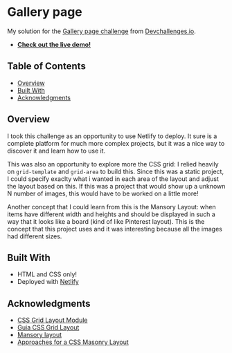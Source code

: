 # Gallery page

My solution for the [Gallery page challenge](https://devchallenges.io/challenges/gcbWLxG6wdennelX7b8I) from [Devchallenges.io](http://devchallenges.io).

- [**Check out the live demo!**](https://heuristic-ritchie-76eb9d.netlify.app/)

## Table of Contents

- [Overview](#overview)
- [Built With](#built-with)
- [Acknowledgments](#acknowledgments)

## Overview

I took this challenge as an opportunity to use Netlify to deploy. It sure is a complete platform for much more complex projects, but it was a nice way to discover it and learn how to use it.

This was also an opportunity to explore more the CSS grid: I relied heavily on `grid-template` and `grid-area` to build this. Since this was a static project, I could specify exaclty what i wanted in each area of the layout and adjust the layout based on this. If this was a project that would show up a unknown N number of images, this would have to be worked on a little more!

Another concept that I could learn from this is the Mansory Layout: when items have different width and heights and should be displayed in such a way that it looks like a board (kind of like Pinterest layout). This is the concept that this project uses and it was interesting because all the images had different sizes.

## Built With

- HTML and CSS only!
- Deployed with [Netlify](https://www.netlify.com/)

## Acknowledgments

- [CSS Grid Layout Module](https://www.w3schools.com/css/css_grid.asp)
- [Guia CSS Grid Layout](https://www.origamid.com/projetos/css-grid-layout-guia-completo/)
- [Mansory layout](https://developer.mozilla.org/en-US/docs/Web/CSS/CSS_Grid_Layout/Masonry_Layout)
- [Approaches for a CSS Masonry Layout](https://css-tricks.com/piecing-together-approaches-for-a-css-masonry-layout/)
